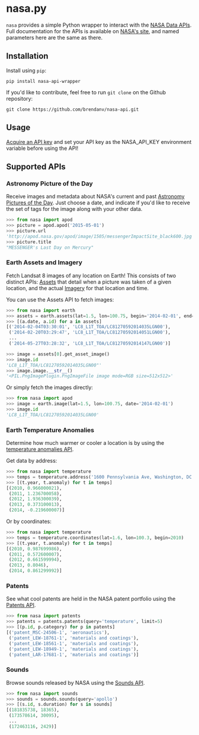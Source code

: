 nasa.py
================

`nasa` provides a simple Python wrapper to interact with the [NASA Data APIs](https://data.nasa.gov/developer/external/planetary/). Full documentation for the APIs is available on [NASA's site](https://data.nasa.gov/developer/external/planetary/), and named parameters here are the same as there.


Installation
------------

Install using `pip`:

    pip install nasa-api-wrapper

If you'd like to contribute, feel free to run `git clone` on the Github repository:

    git clone https://github.com/brendanv/nasa-api.git


Usage
-----

[Acquire an API key](https://data.nasa.gov/developer/external/planetary/#apply-for-an-api-key) and set your API key as the NASA_API_KEY environment variable before using the API!

Supported APIs
-------

### Astronomy Picture of the Day

Receive images and metadata about NASA's current and past [Astronomy Pictures of the Day](http://apod.nasa.gov/apod/astropix.html). Just choose a date, and indicate if you'd like to receive the set of tags for the image along with your other data.

```python
>>> from nasa import apod
>>> picture = apod.apod('2015-05-01')
>>> picture.url
'http://apod.nasa.gov/apod/image/1505/messengerImpactSite_black600.jpg'
>>> picture.title
"MESSENGER's Last Day on Mercury"
```

### Earth Assets and Imagery

Fetch Landsat 8 images of any location on Earth! This consists of two distinct APIs: [Assets](https://api.nasa.gov/api.html#assets) that detail when a picture was taken of a given location, and the actual [Imagery](https://api.nasa.gov/api.html#imagery) for that location and time.

You can use the Assets API to fetch images:
```python
>>> from nasa import earth
>>> assets = earth.assets(lat=1.5, lon=100.75, begin='2014-02-01', end='2014-06-01')
>>> [(a.date, a.id) for a in assets]
[('2014-02-04T03:30:01', 'LC8_L1T_TOA/LC81270592014035LGN00'),
 ('2014-02-20T03:29:47', 'LC8_L1T_TOA/LC81270592014051LGN00'),
 ...
 ('2014-05-27T03:28:32', 'LC8_L1T_TOA/LC81270592014147LGN00')]

>>> image = assets[0].get_asset_image()
>>> image.id
'LC8_L1T_TOA/LC81270592014035LGN00"'
>>> image.image.__str__()
'<PIL.PngImagePlugin.PngImageFile image mode=RGB size=512x512>'
```

Or simply fetch the images directly:
```python
>>> from nasa import apod
>>> image = earth.image(lat=1.5, lon=100.75, date='2014-02-01')
>>> image.id
'LC8_L1T_TOA/LC81270592014035LGN00'
```

### Earth Temperature Anomalies

Determine how much warmer or cooler a location is by using the [temperature anomalies API](https://api.nasa.gov/api.html#earth-temperature-anomalies).

Get data by address:
```python
>>> from nasa import temperature
>>> temps = temperature.address('1600 Pennsylvania Ave, Washington, DC', begin=2010)
>>> [(t.year, t.anomaly) for t in temps]
[(2010, 0.966000021),
 (2011, 1.236700058),
 (2012, 1.936300039),
 (2013, 0.373100013),
 (2014, -0.219600007)]
```

Or by coordinates:
```python
>>> from nasa import temperature
>>> temps = temperature.coordinates(lat=1.6, lon=100.3, begin=2010)
>>> [(t.year, t.anomaly) for t in temps]
[(2010, 0.987699986),
 (2011, 0.572600007),
 (2012, 0.661599994),
 (2013, 0.8046),
 (2014, 0.861299992)]
```

### Patents

See what cool patents are held in the NASA patent portfolio using the [Patents API](https://api.nasa.gov/api.html#patents).

```python
>>> from nasa import patents
>>> patents = patents.patents(query='temperature', limit=5)
>>> [(p.id, p.category) for p in patents]
[('patent_MSC-24506-1', 'aeronautics'),
 ('patent_LEW-18761-1', 'materials and coatings'),
 ('patent_LEW-18561-1', 'materials and coatings'),
 ('patent_LEW-18949-1', 'materials and coatings'),
 ('patent_LAR-17681-1', 'materials and coatings')]
```

### Sounds

Browse sounds released by NASA using the [Sounds API](https://api.nasa.gov/api.html#sounds).

```python
>>> from nasa import sounds
>>> sounds = sounds.sounds(query='apollo')
>>> [(s.id, s.duration) for s in sounds]
[(181835738, 18365),
 (173578614, 30095),
 ...
 (172463116, 2429)]
```
